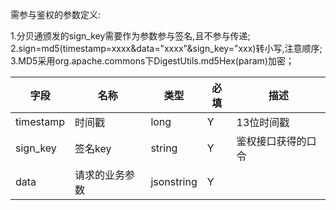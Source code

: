 需参与鉴权的参数定义:
1.分贝通颁发的sign\_key需要作为参数参与签名,且不参与传递;2.sign=md5(timestamp=xxxx&data="xxxx"&sign\_key="xxx)转小写,注意顺序;
3.MD5采用org.apache.commons下DigestUtils.md5Hex(param)加密；

字段|名称|类型|必填|描述
----|----|---|---|---
timestamp|时间戳|long|Y|13位时间戳
sign_key|签名key|string|Y|鉴权接口获得的口令
data|请求的业务参数|jsonstring|Y||